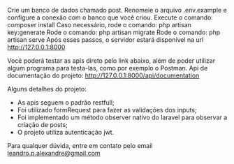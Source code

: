 Crie um banco de dados chamado post. 
Renomeie o arquivo .env.example e configure a conexão com o banco que você criou.
Execute o comando: composer install
Caso necessário, rode o comando: php artisan key:generate
Rode o comando: php artisan migrate
Rode o comando: php artisan serve
Após esses passos, o servidor estará disponível na url http://127.0.0.1:8000 

Você poderá testar as apis direto pelo link abaixo, além de poder utilizar algum programa para testa-las, como por exemplo o Postman.
Api de documentação do projeto: http://127.0.0.1:8000/api/documentation

Alguns detalhes do projeto:
- As apis seguem o padrão restfull;
- Foi utilizado formRequest para fazer as validações dos inputs;
- Foi implementado um método observer nativo do laravel para observar a criação de posts;
- O projeto utiliza autenticação jwt.

Para qualquer dúvida, entre em contato pelo email leandro.p.alexandre@gmail.com
